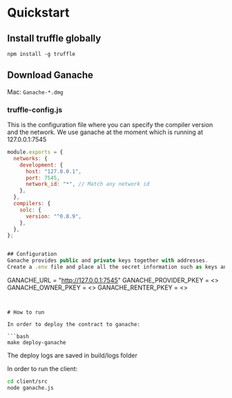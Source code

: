 # Quickstart

## Install truffle globally

`npm install -g truffle`

## Download Ganache

Mac: `Ganache-*.dmg`

### truffle-config.js

This is the configuration file where you can specify the compiler version and the network. We use ganache at the moment which is running at 127.0.0.1:7545

```js
module.exports = {
  networks: {
    development: {
      host: "127.0.0.1",
      port: 7545,
      network_id: "*", // Match any network id
    },
  },
  compilers: {
    solc: {
      version: "^0.8.9",
    },
  },
};


## Configuration
Ganache provides public and private keys together with addresses.
Create a .env file and place all the secret information such as keys and connection URLs in that file. For example:

```

GANACHE_URL = "http://127.0.0.1:7545"
GANACHE_PROVIDER_PKEY = <<private key>>
GANACHE_OWNER_PKEY = <<private key>>
GANACHE_RENTER_PKEY = <<private key>>

````


# How to run

In order to deploy the contract to ganache:

```bash
make deploy-ganache
````

The deploy logs are saved in build/logs folder

In order to run the client:

```bash
cd client/src
node ganache.js
```
